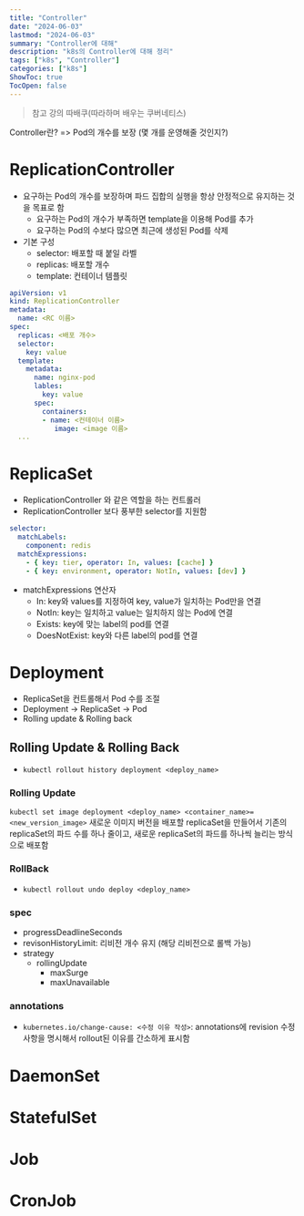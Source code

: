 ```yaml
---
title: "Controller"
date: "2024-06-03"
lastmod: "2024-06-03"
summary: "Controller에 대해"
description: "k8s의 Controller에 대해 정리"
tags: ["k8s", "Controller"]
categories: ["k8s"]
ShowToc: true
TocOpen: false
---
```


> 참고 강의
> 따배쿠(따라하며 배우는 쿠버네티스)

Controller란? => Pod의 개수를 보장 (몇 개를 운영해줄 것인지?)

# ReplicationController

- 요구하는 Pod의 개수를 보장하며 파드 집합의 실행을 항상 안정적으로 유지하는 것을 목표로 함
  - 요구하는 Pod의 개수가 부족하면 template을 이용해 Pod를 추가
  - 요구하는 Pod의 수보다 많으면 최근에 생성된 Pod를 삭제
- 기본 구성
  - selector: 배포할 때 붙일 라벨
  - replicas: 배포할 개수
  - template: 컨테이너 템플릿

```yaml
apiVersion: v1
kind: ReplicationController
metadata:
  name: <RC 이름>
spec:
  replicas: <배포 개수>
  selector:
    key: value
  template:
    metadata:
      name: nginx-pod
      lables:
        key: value
      spec:
        containers:
        - name: <컨테이너 이름>
           image: <image 이름>
  ...
```

# ReplicaSet

- ReplicationController 와 같은 역할을 하는 컨트롤러
- ReplicationController 보다 풍부한 selector를 지원함

```yaml
selector:
  matchLabels:
    component: redis
  matchExpressions:
    - { key: tier, operator: In, values: [cache] }
    - { key: environment, operator: NotIn, values: [dev] }
```

- matchExpressions 연산자
  - In: key와 values를 지정하여 key, value가 일치하는 Pod만을 연결
  - NotIn: key는 일치하고 value는 일치하지 않는 Pod에 연결
  - Exists: key에 맞는 label의 pod를 연결
  - DoesNotExist: key와 다른 label의 pod를 연결

# Deployment

- ReplicaSet을 컨트롤해서 Pod 수를 조절
- Deployment -> ReplicaSet -> Pod
- Rolling update & Rolling back

## Rolling Update & Rolling Back

- `kubectl rollout history deployment <deploy_name>`

### Rolling Update

`kubectl set image deployment <deploy_name> <container_name>=<new_version_image>`
새로운 이미지 버전을 배포할 replicaSet을 만들어서 기존의 replicaSet의 파드 수를 하나 줄이고, 새로운 replicaSet의 파드를 하나씩 늘리는 방식으로 배포함

### RollBack

- `kubectl rollout undo deploy <deploy_name>`

### spec

- progressDeadlineSeconds
- revisonHistoryLimit: 리비전 개수 유지 (해당 리비전으로 롤백 가능)
- strategy
  - rollingUpdate
    - maxSurge
    - maxUnavailable

### annotations

- `kubernetes.io/change-cause: <수정 이유 작성>`: annotations에 revision 수정 사항을 명시해서 rollout된 이유를 간소하게 표시함

# DaemonSet

# StatefulSet

# Job

# CronJob

